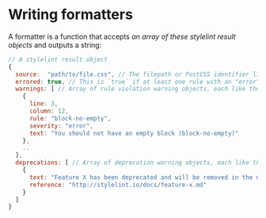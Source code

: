 # Writing formatters

A formatter is a function that accepts *an array of these stylelint result objects* and outputs a string:

```js
// A stylelint result object
{
  source:  "path/to/file.css", // The filepath or PostCSS identifier like <input css 1>
  errored: true, // This is `true` if at least one rule with an "error"-level severity triggered a warning
  warnings: [ // Array of rule violation warning objects, each like the following ...
    {
      line: 3,
      column: 12,
      rule: "block-no-empty",
      severity: "error",
      text: "You should not have an empty block (block-no-empty)"
    },
    ..
  ],
  deprecations: [ // Array of deprecation warning objects, each like the following ...
    {
      text: "Feature X has been deprecated and will be removed in the next major version.",
      reference: "http://stylelint.io/docs/feature-x.md"
    }
  ]
}
```
